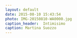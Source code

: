 ```yaml
---
layout: default
date: 2015-08-10 15:43:54
photo: IMG-20150810-WA0000.jpg
caption_header:  Intimisimo
caption: Martina Suozzo
---
```

